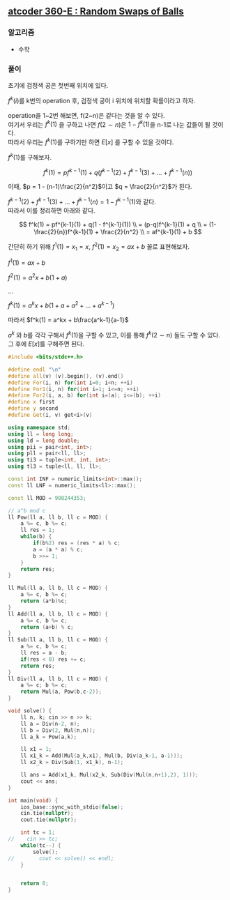 ## [atcoder 360-E : Random Swaps of Balls](https://atcoder.jp/contests/abc360/tasks/abc360_e)

### 알고리즘

- 수학

### 풀이

초기에 검정색 공은 첫번째 위치에 있다.

$f^k(i)$를 k번의 operation 후, 검정색 공이 i 위치에 위치할 확률이라고 하자.

operation을 1~2번 해보면, f(2\~n)은 같다는 것을 알 수 있다.\
여기서 우리는 $f^k(1)$ 을 구하고 나면 $f(2 \sim n)$은 $1-f^k(1)$을 n-1로 나눈 값들이 될 것이다.  
따라서 우리는 $f^k(1)$를 구하기만 하면 $E[x]$ 를 구할 수 있을 것이다.  

$f^k(1)$를 구해보자.  

$$
f^k(1) = pf^{k-1}(1) + q(f^{k-1}(2) + f^{k-1}(3) + ... + f^{k-1}(n))
$$

이때, $p = 1 - (n-1)\frac{2}{n^2}$이고 $q = \frac{2}{n^2}$가 된다.  

$f^{k-1}(2) + f^{k-1}(3) + ... + f^{k-1}(n) = 1 - f^{k-1}(1)$와 같다.  
따라서 이를 정리하면 아래와 같다.

$$
f^k(1) = pf^{k-1}(1) + q(1 - f^{k-1}(1)) \\
= (p-q)f^{k-1}(1) + q \\
= (1-\frac{2}{n})f^{k-1}(1) + \frac{2}{n^2} \\
= af^{k-1}(1) + b 
$$

간단히 하기 위해 $f^1(1) = x_1 = x$, $f^2(1) = x_2 = ax + b$ 꼴로 표현해보자.  

$f^{1}(1) = ax + b$  

$f^2(1) = a^2x + b(1+a)$

...

$f^k(1) = a^kx + b(1+a+a^2+...+a^{k-1})$

따라서 $f^k(1) = a^kx + b\frac{a^k-1}{a-1}$  

$a^k$ 와 $b$를 각각 구해서 $f^k(1)$을 구할 수 있고, 이를 통해 $f^k(2 \sim n)$ 들도 구할 수 있다.  
그 후에 $E[x]$를 구해주면 된다.  


```cpp
#include <bits/stdc++.h>

#define endl "\n"
#define all(v) (v).begin(), (v).end()
#define For(i, n) for(int i=0; i<n; ++i)
#define For1(i, n) for(int i=1; i<=n; ++i)
#define For2(i, a, b) for(int i=(a); i<=(b); ++i)
#define x first
#define y second
#define Get(i, v) get<i>(v)

using namespace std;
using ll = long long;
using ld = long double;
using pii = pair<int, int>;
using pll = pair<ll, ll>;
using ti3 = tuple<int, int, int>;
using tl3 = tuple<ll, ll, ll>;

const int INF = numeric_limits<int>::max();
const ll LNF = numeric_limits<ll>::max();

const ll MOD = 998244353;

// a^b mod c
ll Pow(ll a, ll b, ll c = MOD) {
    a %= c, b %= c;
    ll res = 1;
    while(b) {
        if(b%2) res = (res * a) % c;
        a = (a * a) % c;
        b >>= 1;
    }
    return res;
}

ll Mul(ll a, ll b, ll c = MOD) {
    a %= c, b %= c;
    return (a*b)%c;
}
ll Add(ll a, ll b, ll c = MOD) {
    a %= c, b %= c;
    return (a+b) % c;
}
ll Sub(ll a, ll b, ll c = MOD) {
    a %= c, b %= c;
    ll res = a - b;
    if(res < 0) res += c;
    return res;
}
ll Div(ll a, ll b, ll c = MOD) {
    a %= c; b %= c;
    return Mul(a, Pow(b,c-2));
}

void solve() {
    ll n, k; cin >> n >> k;
    ll a = Div(n-2, n);
    ll b = Div(2, Mul(n,n));
    ll a_k = Pow(a,k);

    ll x1 = 1;
    ll x1_k = Add(Mul(a_k,x1), Mul(b, Div(a_k-1, a-1)));
    ll x2_k = Div(Sub(1, x1_k), n-1);

    ll ans = Add(x1_k, Mul(x2_k, Sub(Div(Mul(n,n+1),2), 1)));
    cout << ans;
}

int main(void) {
    ios_base::sync_with_stdio(false);
    cin.tie(nullptr);
    cout.tie(nullptr);

    int tc = 1;
//    cin >> tc;
    while(tc--) {
        solve();
//        cout << solve() << endl;
    }


    return 0;
}
```
